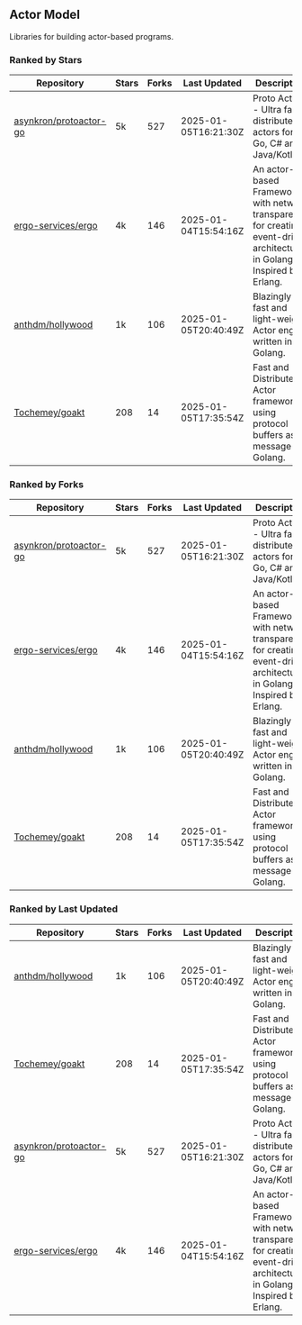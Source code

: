 ## Actor Model

Libraries for building actor-based programs.

### Ranked by Stars

| Repository | Stars | Forks | Last Updated | Description | 
|------------|-------|-------|--------------|-------------|
| [asynkron/protoactor-go](https://github.com/asynkron/protoactor-go) | 5k | 527 | 2025-01-05T16:21:30Z |  Proto Actor - Ultra fast distributed actors for Go, C# and Java/Kotlin. |
| [ergo-services/ergo](https://github.com/ergo-services/ergo) | 4k | 146 | 2025-01-04T15:54:16Z |  An actor-based Framework with network transparency for creating event-driven architecture in Golang. Inspired by Erlang. |
| [anthdm/hollywood](https://github.com/anthdm/hollywood) | 1k | 106 | 2025-01-05T20:40:49Z |  Blazingly fast and light-weight Actor engine written in Golang. |
| [Tochemey/goakt](https://github.com/Tochemey/goakt) | 208 | 14 | 2025-01-05T17:35:54Z |  Fast and Distributed Actor framework using protocol buffers as message for Golang. |

### Ranked by Forks

| Repository | Stars | Forks | Last Updated | Description | 
|------------|-------|-------|--------------|-------------|
| [asynkron/protoactor-go](https://github.com/asynkron/protoactor-go) | 5k | 527 | 2025-01-05T16:21:30Z |  Proto Actor - Ultra fast distributed actors for Go, C# and Java/Kotlin. |
| [ergo-services/ergo](https://github.com/ergo-services/ergo) | 4k | 146 | 2025-01-04T15:54:16Z |  An actor-based Framework with network transparency for creating event-driven architecture in Golang. Inspired by Erlang. |
| [anthdm/hollywood](https://github.com/anthdm/hollywood) | 1k | 106 | 2025-01-05T20:40:49Z |  Blazingly fast and light-weight Actor engine written in Golang. |
| [Tochemey/goakt](https://github.com/Tochemey/goakt) | 208 | 14 | 2025-01-05T17:35:54Z |  Fast and Distributed Actor framework using protocol buffers as message for Golang. |

### Ranked by Last Updated

| Repository | Stars | Forks | Last Updated | Description | 
|------------|-------|-------|--------------|-------------|
| [anthdm/hollywood](https://github.com/anthdm/hollywood) | 1k | 106 | 2025-01-05T20:40:49Z |  Blazingly fast and light-weight Actor engine written in Golang. |
| [Tochemey/goakt](https://github.com/Tochemey/goakt) | 208 | 14 | 2025-01-05T17:35:54Z |  Fast and Distributed Actor framework using protocol buffers as message for Golang. |
| [asynkron/protoactor-go](https://github.com/asynkron/protoactor-go) | 5k | 527 | 2025-01-05T16:21:30Z |  Proto Actor - Ultra fast distributed actors for Go, C# and Java/Kotlin. |
| [ergo-services/ergo](https://github.com/ergo-services/ergo) | 4k | 146 | 2025-01-04T15:54:16Z |  An actor-based Framework with network transparency for creating event-driven architecture in Golang. Inspired by Erlang. |

